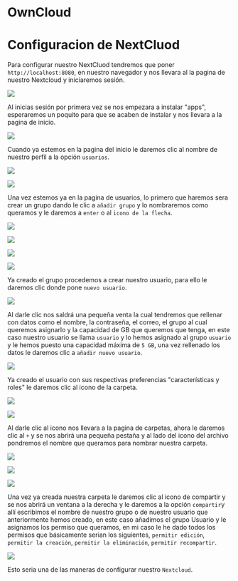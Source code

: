 # OwnCloud

# Configuracion de NextCluod

Para configurar nuestro NextCluod tendremos que poner `http://localhost:8080`, en nuestro navegador y nos llevara al la pagina de nuestro Nextcloud y iniciaremos sesión.

![](FOTOS/a.png)

Al inicias sesión por primera vez se nos empezara a instalar "apps", esperaremos un poquito para que se acaben de instalar y nos llevara a la pagina de inicio.

![](FOTOS/b.png)

Cuando ya estemos en la pagina del inicio le daremos clic al nombre de nuestro perfil a la opción `usuarios`.

![](FOTOS/c.png)

![](FOTOS/d.png)

Una vez estemos ya en la pagina de usuarios, lo primero que haremos sera crear un grupo dando le clic a `añadir grupo` y lo nombraremos como queramos y le daremos a `enter` o al `icono de la flecha`.

![](FOTOS/e.png)

![](FOTOS/i.png)

![](FOTOS/j.png)

![](FOTOS/k.png)

Ya creado el grupo procedemos a crear nuestro usuario, para ello le daremos clic donde pone `nuevo usuario`.

![](FOTOS/f.png)

Al darle clic nos saldrá una pequeña venta la cual tendremos que rellenar con datos como el nombre, la contraseña, el correo, el grupo al cual queremos asignarlo y la capacidad de GB que queremos que tenga, en este caso nuestro usuario se llama `usuario` y lo hemos asignado al grupo `usuario` y le hemos puesto una capacidad máxima de `5 GB`, una vez rellenado los datos le daremos clic a `añadir nuevo usuario`.

![](FOTOS/g.png)

Ya creado el usuario con sus respectivas preferencias "características y roles" le daremos clic al icono de la carpeta.

![](FOTOS/l.png)


![](FOTOS/m.png)

Al darle clic al icono nos llevara a la pagina de carpetas, ahora le daremos clic al `+` y se nos abrirá una pequeña pestaña y al lado del icono del archivo pondremos el nombre que queramos para nombrar nuestra carpeta.

![](FOTOS/n.png)

![](FOTOS/o.png)

![](FOTOS/p.png)

Una vez ya creada nuestra carpeta le daremos clic al icono de compartir y se nos abrirá un ventana a la derecha y le daremos a la opción `compartir`y allí escribimos el nombre de nuestro grupo o de nuestro usuario que anteriormente hemos creado, en este caso añadimos el grupo Usuario y le asignamos los permiso que queramos, en mi caso le he dado todos los permisos que básicamente serian los siguientes, `permitir edición`, `permitir la creación`, `permitir la eliminación`, `permitir recompartir`.

![](FOTOS/q.png)

Esto seria una de las maneras de configurar nuestro `Nextcloud`.
